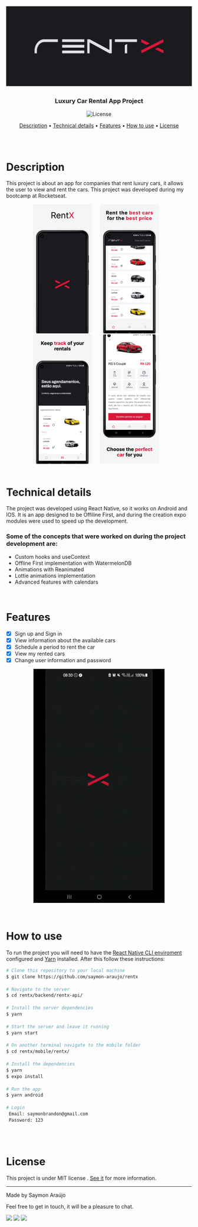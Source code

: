 <h1 align="center">
    <img alt="Banner" title="#banner" src="./mobile/rentx/src/assets/rentx-publish-assets/banner/banner.png" />
</h1>

<h3 align="center">Luxury Car Rental App Project</h3>

<p align="center">
  <img alt="License" src="https://img.shields.io/badge/license-MIT-brightgreen">
</p>

<p align="center">
 <a href="#description">Description</a> • 
 <a href="#technical-details">Technical details</a> •
 <a href="#features">Features</a> • 
 <a href="#how-to-use">How to use</a> • 
 <a href="#license">License</a>
</p>

<br>
<br>

# Description
<p>This project is about an app for companies that rent luxury cars, it allows the user to view and rent the cars. This project was developed during my bootcamp at Rocketseat.</p>


<div align="center">
 <img alt="ScreenShot1" title="#screenshot1" src="./mobile/rentx/src/assets/rentx-publish-assets/screenshots/screenshot4.png"  />&nbsp;&nbsp;&nbsp;&nbsp;
 <img alt="ScreenShot2" title="#screenshot2" src="./mobile/rentx/src/assets/rentx-publish-assets/screenshots/screenshot1.png"  />&nbsp;&nbsp;&nbsp;&nbsp;
 <img alt="ScreenShot3" title="#screenshot3" src="./mobile/rentx/src/assets/rentx-publish-assets/screenshots/screenshot2.png"  />&nbsp;&nbsp;&nbsp;&nbsp;
 <img alt="ScreenShot4" title="#screenshot4" src="./mobile/rentx/src/assets/rentx-publish-assets/screenshots/screenshot3.png"  />&nbsp;&nbsp;&nbsp;&nbsp;
</div>


<br>

# Technical details
<p>The project was developed using React Native, so it works on Android and IOS. It is an app designed to be Offiline First, and during the creation expo modules were used to speed up the development.</p>

### Some of the concepts that were worked on during the project development are:

- Custom hooks and useContext
- Offline First implementation with WatermelonDB
- Animations with Reanimated
- Lottie animations implementation
- Advanced features with calendars

<br>

# Features

- [x] Sign up and Sign in
- [x] View information about the available cars
- [x] Schedule a period to rent the car
- [x] View my rented cars
- [x] Change user information and password

<p align="center">
  <img src="./mobile/rentx/src/assets/rentx-publish-assets/preview/preview-rentx.gif">
</p>

<br>


# How to use

To run the project you will need to have the [React Native CLI enviroment](https://reactnative.dev/docs/environment-setup) configured and [Yarn](https://classic.yarnpkg.com/en/docs/getting-started) installed. After this follow these instructions:

```bash
# Clone this repository to your local machine
$ git clone https://github.com/saymon-araujo/rentx

# Navigate to the server
$ cd rentx/backend/rentx-api/ 

# Install the server dependencies
$ yarn

# Start the server and leave it running
$ yarn start

# On another terminal navigate to the mobile folder
$ cd rentx/mobile/rentx/

# Install the dependencies
$ yarn
$ expo install

# Run the app
$ yarn android

# Login
 Email: saymonbrandon@gmail.com
 Password: 123
```

<br>
<br>

# License

This project is under MIT license . [See it](https://github.com/saymon-araujo/rentx/blob/master/LICENSE) for more information.

---

Made by Saymon Araújo
<div>
 <p> Feel free to get in touch, it will be a pleasure to chat.</p>
  <a href="https://www.linkedin.com/in/saymon-araujo/" target="_blank"><img src="https://img.shields.io/badge/LinkedIn-0077B5?style=for-the-badge&logo=linkedin&logoColor=white" target="_blank"></a>
  <a href="mailto:saymonbrandon@gmail.com?subject=Hello%20Saymon,%20From%20Github"><img src="https://img.shields.io/badge/gmail-%23D14836.svg?&style=for-the-badge&logo=gmail&logoColor=white" /></a>
  <a href="https://t.me/saymon_araujo_dev"><img src="https://img.shields.io/badge/Telegram-2CA5E0?style=for-the-badge&logo=telegram&logoColor=white" /></a>&nbsp;&nbsp;&nbsp;&nbsp;
</div>
